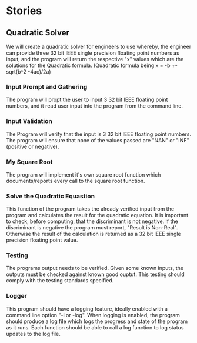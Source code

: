 # Stories

## Quadratic Solver
We will create a quadratic solver for engineers to use whereby, the engineer can provide three 32 bit IEEE single precision floating point numbers as input, and the program will return the respective "x" values which are the solutions for the Quadratic formula. (Quadratic formula being x = -b +- sqrt(b^2 -4ac)/2a)

### Input Prompt and Gathering
The program will propt the user to input 3 32 bit IEEE floating point numbers, and it read user input into the program from the command line. 

### Input Validation
The Program will verify that the input is 3 32 bit IEEE floating point numbers. The program will ensure that none of the values passed are "NAN" or "INF" (positive or negative).

### My Square Root
The program will implement it's own square root function which documents/reports every call to the square root function.

### Solve the Quadratic Equastion
This function of the program takes the already verified input from the program and calculates the result for the quadratic equation. It is important to check, before computing, that the discriminant is not negative. If the discriminant is negative the program must report, "Result is Non-Real". Otherwise the result of the calculation is returned as a 32 bit IEEE single precision floating point value.

### Testing
The programs output needs to be verified. Given some known inputs, the outputs must be checked against known good ouptut. This testing should comply with the testing standards specified.

### Logger
This program should have a logging feature, ideally enabled with a command line option "-l or -log". When logging is enabled, the program should produce a log file which logs the progress and state of the program as it runs. Each function should be able to call a log function to log status updates to the log file. 

